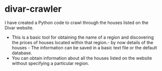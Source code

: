 # divar-crawler

I have created a Python code to crawl through the houses listed on the Divar website.

- This is a basic tool for obtaining the name of a region and discovering the prices of houses located within that region.- by now details of the houses - The information can be saved in a basic text file or the default database.
- You can obtain information about all the houses listed on the website without specifying a particular region.
